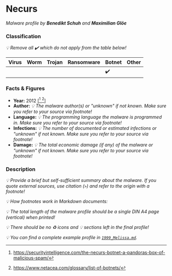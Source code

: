 # Necurs

_Malware profile by **Benedikt Schuh** and **Maximilian Glöe**_

### Classification

_:bulb: Remove all :heavy_check_mark: which do not apply from the table below!_

| Virus | Worm | Trojan | Ransomware | Botnet             | Other |
|:------|:-----|:-------|:-----------|:-------------------|:------|
|       |      |        |            | :heavy_check_mark: |       |

### Facts & Figures

* **Year:** 2012 \[[^1],[^2]\]
* **Author:** _:bulb: The malware author(s) or "unknown" if not known. Make sure you refer to your source via footnote!_
* **Language:** _:bulb: The programming language the malware is programmed in. Make sure you refer to your source via footnote!_
* **Infections:** _:bulb: The number of documented or estimated infections or "unknown" if not known. Make sure you refer to your source via footnote!_
* **Damage:** _:bulb: The total economic damage (if any) of the malware or "unknown" if not known. Make sure you refer to your source via footnote!_

### Description

_:bulb: Provide a brief but self-sufficient summary about the malware. If you quote external sources, use citation (`>`) and refer to the origin with a footnote!_

_:bulb: How footnotes work in Markdown documents:_


[^1]: https://securityintelligence.com/the-necurs-botnet-a-pandoras-box-of-malicious-spam/
[^2]: https://www.netacea.com/glossary/list-of-botnets/

_:bulb: The total length of the malware profile should be a single DIN A4 page (vertical) when printed!_

_:bulb: There should be no :recycle: icons and :bulb: sections left in the final profile!_

_:bulb: You can find a complete example profile in [`1999_Melissa.md`](1999_Melissa.md)._
